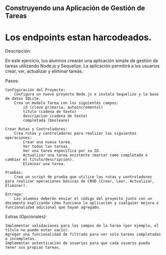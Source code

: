 ## Construyendo una Aplicación de Gestión de Tareas

# Los endpoints estan harcodeados.

Descripción:

En este ejercicio, tus alumnos crearán una aplicación simple de gestión de tareas utilizando Node.js y Sequelize. La aplicación permitirá a los usuarios crear, ver, actualizar y eliminar tareas.

Pasos:

    Configuración del Proyecto:
        Configura un nuevo proyecto Node.js e instala Sequelize y la base de datos SQLite.
        Crea un modelo Tarea con los siguientes campos:
            id (clave primaria, autoincremental)
            titulo (cadena de texto)
            descripcion (cadena de texto)
            completada (booleano)

    Crear Rutas y Controladores:
        Crea rutas y controladores para realizar las siguientes operaciones:
            Crear una nueva tarea.
            Ver todas las tareas.
            Ver una tarea específica por su ID.
            Actualizar una tarea existente (marcar como completada o cambiar el título/descripción).
            Eliminar una tarea.

    Pruebas:
        Crea un script de prueba que utilice las rutas y controladores para realizar operaciones básicas de CRUD (Crear, Leer, Actualizar, Eliminar).

    Entrega:
        Los alumnos deberán enviar el código del proyecto junto con un documento explicando cómo funciona la aplicación y cualquier mejora o funcionalidad adicional que hayan agregado.

Extras (Opcionales):

    Implementar validaciones para los campos de la tarea (por ejemplo, el título no puede estar vacío).
    Agregar una funcionalidad de filtrado para ver solo tareas completadas o incompletas.
    Implementar autenticación de usuarios para que cada usuario pueda tener sus propias tareas.
